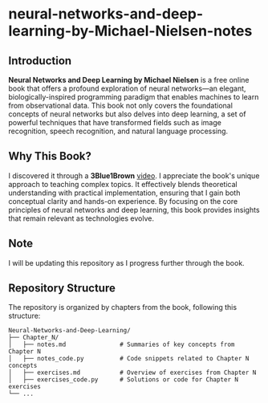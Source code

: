# neural-networks-and-deep-learning-by-Michael-Nielsen-notes

## Introduction

**Neural Networks and Deep Learning by Michael Nielsen** is a free online book that offers a profound exploration of neural networks—an elegant, biologically-inspired programming paradigm that enables machines to learn from observational data. This book not only covers the foundational concepts of neural networks but also delves into deep learning, a set of powerful techniques that have transformed fields such as image recognition, speech recognition, and natural language processing.

## Why This Book?

I discovered it through a **3Blue1Brown** [video](https://www.youtube.com/watch?v=IHZwWFHWa-w&list=PLZHQObOWTQDNU6R1_67000Dx_ZCJB-3pi&index=2). I appreciate the book's unique approach to teaching complex topics. It effectively blends theoretical understanding with practical implementation, ensuring that I gain both conceptual clarity and hands-on experience. By focusing on the core principles of neural networks and deep learning, this book provides insights that remain relevant as technologies evolve.

## Note

I will be updating this repository as I progress further through the book.

## Repository Structure

The repository is organized by chapters from the book, following this structure:

```plaintext
Neural-Networks-and-Deep-Learning/
├── Chapter_N/
│   ├── notes.md               # Summaries of key concepts from Chapter N
│   ├── notes_code.py          # Code snippets related to Chapter N concepts
│   ├── exercises.md           # Overview of exercises from Chapter N
│   ├── exercises_code.py      # Solutions or code for Chapter N exercises
└── ...
